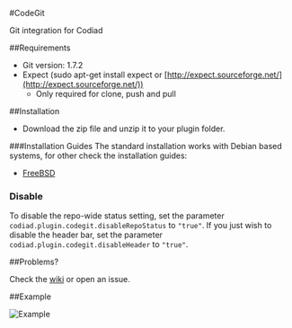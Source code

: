 #CodeGit

Git integration for Codiad

##Requirements
- Git version: 1.7.2
- Expect (sudo apt-get install expect or [http://expect.sourceforge.net/](http://expect.sourceforge.net/))
  - Only required for clone, push and pull

##Installation

- Download the zip file and unzip it to your plugin folder.

###Installation Guides
The standard installation works with Debian based systems, for other check the installation guides:  

- [FreeBSD](https://github.com/Andr3as/Codiad-CodeGit/wiki/FreeBSD-installation)

### Disable
To disable the repo-wide status setting, set the parameter `codiad.plugin.codegit.disableRepoStatus` to `"true"`. If you just wish to disable the header bar, set the parameter `codiad.plugin.codegit.disableHeader` to `"true"`.

##Problems?

Check the [wiki](https://github.com/Andr3as/Codiad-CodeGit/wiki) or open an issue.

##Example

![Example](http://andrano.de/Plugins/img/git.png "Example")